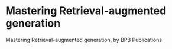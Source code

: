 # Mastering Retrieval-augmented generation
 Mastering Retrieval-augmented generation, by BPB Publications

